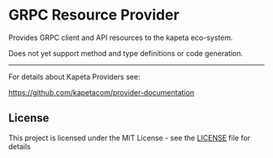 # GRPC Resource Provider

Provides GRPC client and API resources to the kapeta eco-system.

Does not yet support method and type definitions or code generation.

---

For details about Kapeta Providers see:

https://github.com/kapetacom/provider-documentation

## License

This project is licensed under the MIT License - see the [LICENSE](LICENSE) file for details
